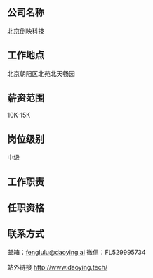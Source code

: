 ## 公司名称
北京倒映科技


## 工作地点
北京朝阳区北苑北天畅园


## 薪资范围
10K-15K


## 岗位级别
中级


## 工作职责

## 任职资格

## 联系方式
邮箱：fenglulu@daoying.ai
微信：FL529995734


站外链接
http://www.daoying.tech/
